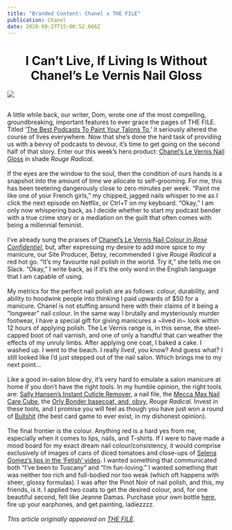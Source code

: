 ```yaml
---
title: "Branded Content: Chanel x THE FILE"
publication: Chanel
date: 2020-09-27T15:06:52.666Z
---
```

# <center> I Can’t Live, If Living Is Without Chanel’s Le Vernis Nail Gloss

![](/uploads/chanel-nail.jpg)

<br>A little while back, our writer, Dom, wrote one of the most compelling, groundbreaking, important features to ever grace the pages of THE FILE. Titled ‘[The Best Podcasts To Paint Your Talons To](http://the-file.com/roundup/podcasts-to-paint-your-nails-to/),’ it seriously altered the course of lives everywhere. Now that she’s done the hard task of providing us with a bevvy of podcasts to devour, it’s time to get going on the second half of that story. Enter our this week’s hero product: [Chanel’s Le Vernis Nail Gloss](http://rstyle.me/n/cs5j2kbifuf) in shade *Rouge Radical.*</br><br>
If the eyes are the window to the soul, then the condition of ours hands is a snapshot into the amount of time we allocate to self-grooming. For me, this has been teetering dangerously close to zero minutes per week. “Paint me like one of your French girls,” my chipped, jagged nails whisper to me as I click the next episode on Netflix, or Ctrl+T on my keyboard. “Okay,” I am only now whispering back, as I decide whether to start my podcast bender with a true crime story or a mediation on the guilt that often comes with being a millennial feminist. </br><br>
I’ve already sung the praises of [Chanel’s Le Vernis Nail Colour in *Rose Confidentiel*](http://the-file.com/roundup/best-products-august-2017/), but, after expressing my desire to add more spice to my manicure, our Site Producer, Betsy, recommended I give *Rouge Radical* a red hot go. “It’s my favourite nail polish in the world. Try it,” she tells me on Slack. “Okay,” I write back, as if it’s the only word in the English language that I am capable of using.</br>
<br>My metrics for the perfect nail polish are as follows: colour, durability, and ability to hoodwink people into thinking I paid upwards of $50 for a manicure. Chanel is not stuffing around here with their claims of it being a “longwear” nail colour. In the same way I brutally and mysteriously murder footwear, I have a special gift for giving manicures a \~lived in\~ look within 12 hours of applying polish. The Le Vernis range is, in this sense, the steel-capped boot of nail varnish, and one of only a handful that can weather the effects of my unruly limbs. After applying one coat, I baked a cake. I washed up. I went to the beach. I really *lived*, you know? And guess what? I still looked like I’d just stepped out of the nail salon. Which brings me to my next point…</br>
<br>Like a good in-salon blow dry, it’s very hard to emulate a salon manicure at home if you don’t have the right tools. In my humble opinion, the right tools are: [Sally Hansen’s Instant Cuticle Remover](http://www.ulta.com/instant-cuticle-remover?productId=xlsImpprod2870037), a nail file, the [Mecca Max Nail Care Cube](http://www.mecca.com.au/mecca-max/nail-care-cube/I-026763.html), the [Orly Bonder basecoat, and, obvy](http://www.orlybeauty.com/nail-treatments/basecoats/bonder-131.html), *Rouge Radical*. Invest in these tools, and I promise you will feel as though you have just won a round of [Bullshit](https://australiancardgames.com.au/bullshit/) (the best card game to ever exist, in my dishonest opinion).</br>
<br>The final frontier is the colour. Anything red is a hard yes from me, especially when it comes to lips, nails, and T-shirts. If I were to have made a mood board for my exact dream nail colour/consistency, it would comprise exclusively of images of cans of diced tomatoes and close-ups of [Selena Gomez’s lips in the ‘Fetish’ video](https://www.instagram.com/p/BXE0p_6lIkp/?hl=en&taken-by=the_file). I wanted something that communicated both “I’ve been to Tuscany” and “I’m fun-loving.” I wanted something that was neither too rich and full-bodied nor too weak (which oft happens with sheer, glossy formulas). I was after the Pinot Noir of nail polish, and this, my friends, is it. I applied two coats to get the desired colour, and, for one beautiful second, felt like Jeanne Damas. Purchase your own bottle [here](http://rstyle.me/n/cs5j2kbifuf), fire up your earphones, and get painting, ladiezzzz.</br>
\
*This article originally appeared on [THE FILE](http://the-file.com/news/chanel-nail-gloss/).* 

</center>